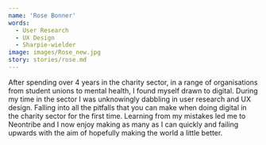 ```yaml
---
name: 'Rose Bonner'
words:
  - User Research
  - UX Design
  - Sharpie-wielder
image: images/Rose_new.jpg
story: stories/rose.md
---
```


After spending over 4 years in the charity sector, in a range of organisations from student unions to mental health, I found myself drawn to digital. During my time in the sector I was unknowingly dabbling in user research and UX design. Falling into all the pitfalls that you can make when doing digital in the charity sector for the first time. Learning from my mistakes led me to Neontribe and I now enjoy making as many as I can quickly and failing upwards with the aim of hopefully making the world a little better.
